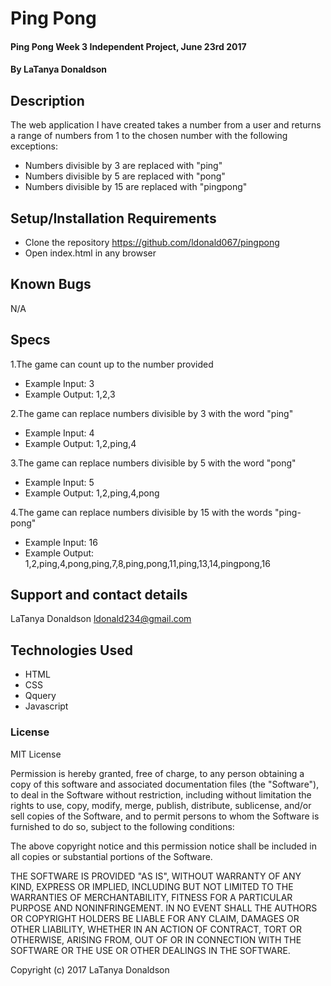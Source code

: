 # Ping Pong

#### Ping Pong Week 3 Independent Project, June 23rd 2017

#### By LaTanya Donaldson

## Description

The web application I have created takes a number from a user and returns a range of numbers from 1 to the chosen number with the following exceptions:

* Numbers divisible by 3 are replaced with "ping"
* Numbers divisible by 5 are replaced with "pong"
* Numbers divisible by 15 are replaced with "pingpong"

## Setup/Installation Requirements

* Clone the repository https://github.com/ldonald067/pingpong
* Open index.html in any browser

## Known Bugs

N/A

## Specs

1.The game can count up to the number provided
* Example Input: 3
* Example Output: 1,2,3

2.The game can replace numbers divisible by 3 with the word "ping"
* Example Input: 4
* Example Output: 1,2,ping,4

3.The game can replace numbers divisible by 5 with the word "pong"
* Example Input: 5
* Example Output: 1,2,ping,4,pong

4.The game can replace numbers divisible by 15 with the words "ping-pong"
* Example Input: 16
* Example Output: 1,2,ping,4,pong,ping,7,8,ping,pong,11,ping,13,14,pingpong,16

## Support and contact details

LaTanya Donaldson ldonald234@gmail.com

## Technologies Used

* HTML
* CSS
* Qquery
* Javascript

### License

MIT License

Permission is hereby granted, free of charge, to any person obtaining a copy of this software and associated documentation files (the "Software"), to deal in the Software without restriction, including without limitation the rights to use, copy, modify, merge, publish, distribute, sublicense, and/or sell copies of the Software, and to permit persons to whom the Software is furnished to do so, subject to the following conditions:

The above copyright notice and this permission notice shall be included in all copies or substantial portions of the Software.

THE SOFTWARE IS PROVIDED "AS IS", WITHOUT WARRANTY OF ANY KIND, EXPRESS OR IMPLIED, INCLUDING BUT NOT LIMITED TO THE WARRANTIES OF MERCHANTABILITY, FITNESS FOR A PARTICULAR PURPOSE AND NONINFRINGEMENT. IN NO EVENT SHALL THE AUTHORS OR COPYRIGHT HOLDERS BE LIABLE FOR ANY CLAIM, DAMAGES OR OTHER LIABILITY, WHETHER IN AN ACTION OF CONTRACT, TORT OR OTHERWISE, ARISING FROM, OUT OF OR IN CONNECTION WITH THE SOFTWARE OR THE USE OR OTHER DEALINGS IN THE SOFTWARE.

Copyright (c) 2017 LaTanya Donaldson
